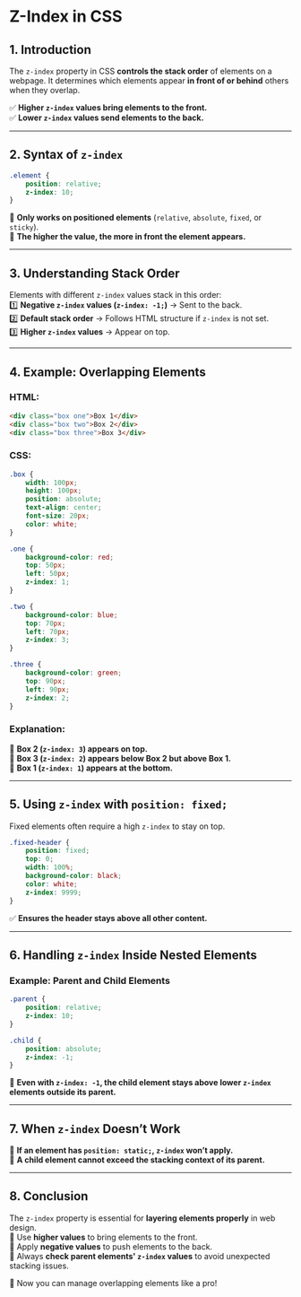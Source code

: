 # **Z-Index in CSS**  

## **1. Introduction**  

The `z-index` property in CSS **controls the stack order** of elements on a webpage. It determines which elements appear **in front of or behind** others when they overlap.  

✅ **Higher `z-index` values bring elements to the front.**  
✅ **Lower `z-index` values send elements to the back.**  

---

## **2. Syntax of `z-index`**  

```css
.element {
    position: relative;
    z-index: 10;
}
```

📌 **Only works on positioned elements** (`relative`, `absolute`, `fixed`, or `sticky`).  
📌 **The higher the value, the more in front the element appears.**  

---

## **3. Understanding Stack Order**  

Elements with different `z-index` values stack in this order:  
1️⃣ **Negative `z-index` values (`z-index: -1;`)** → Sent to the back.  
2️⃣ **Default stack order** → Follows HTML structure if `z-index` is not set.  
3️⃣ **Higher `z-index` values** → Appear on top.  

---

## **4. Example: Overlapping Elements**

### **HTML:**

```html
<div class="box one">Box 1</div>
<div class="box two">Box 2</div>
<div class="box three">Box 3</div>
```

### **CSS:**

```css
.box {
    width: 100px;
    height: 100px;
    position: absolute;
    text-align: center;
    font-size: 20px;
    color: white;
}

.one {
    background-color: red;
    top: 50px;
    left: 50px;
    z-index: 1;
}

.two {
    background-color: blue;
    top: 70px;
    left: 70px;
    z-index: 3;
}

.three {
    background-color: green;
    top: 90px;
    left: 90px;
    z-index: 2;
}
```

### **Explanation:**

🔹 **Box 2 (`z-index: 3`) appears on top.**  
🔹 **Box 3 (`z-index: 2`) appears below Box 2 but above Box 1.**  
🔹 **Box 1 (`z-index: 1`) appears at the bottom.**  

---

## **5. Using `z-index` with `position: fixed;`**

Fixed elements often require a high `z-index` to stay on top.  

```css
.fixed-header {
    position: fixed;
    top: 0;
    width: 100%;
    background-color: black;
    color: white;
    z-index: 9999;
}
```

✅ **Ensures the header stays above all other content.**  

---

## **6. Handling `z-index` Inside Nested Elements**

### **Example: Parent and Child Elements**

```css
.parent {
    position: relative;
    z-index: 10;
}

.child {
    position: absolute;
    z-index: -1;
}
```

📌 **Even with `z-index: -1`, the child element stays above lower `z-index` elements outside its parent.**  

---

## **7. When `z-index` Doesn’t Work**

🔹 **If an element has `position: static;`, `z-index` won’t apply.**  
🔹 **A child element cannot exceed the stacking context of its parent.**  

---

## **8. Conclusion**  

The `z-index` property is essential for **layering elements properly** in web design.  
🔹 Use **higher values** to bring elements to the front.  
🔹 Apply **negative values** to push elements to the back.  
🔹 Always **check parent elements' `z-index` values** to avoid unexpected stacking issues.  

🚀 Now you can manage overlapping elements like a pro!
